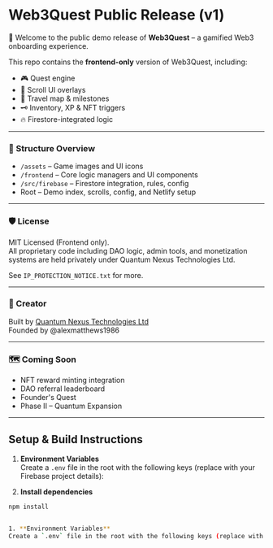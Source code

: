 # Web3Quest Public Release (v1)

🚀 Welcome to the public demo release of **Web3Quest** – a gamified Web3 onboarding experience.

This repo contains the **frontend-only** version of Web3Quest, including:
- 🎮 Quest engine
- 📜 Scroll UI overlays
- 🧭 Travel map & milestones
- 🗝️ Inventory, XP & NFT triggers
- 🔥 Firestore-integrated logic

---

### 📂 Structure Overview

- `/assets` – Game images and UI icons
- `/frontend` – Core logic managers and UI components
- `/src/firebase` – Firestore integration, rules, config
- Root – Demo index, scrolls, config, and Netlify setup

---

### 🛡 License

MIT Licensed (Frontend only).  
All proprietary code including DAO logic, admin tools, and monetization systems are held privately under Quantum Nexus Technologies Ltd.

See `IP_PROTECTION_NOTICE.txt` for more.

---

### 🧠 Creator

Built by [Quantum Nexus Technologies Ltd](https://quantumnexus.io)  
Founded by @alexmatthews1986

---

### 🗺️ Coming Soon

- NFT reward minting integration  
- DAO referral leaderboard  
- Founder's Quest  
- Phase II – Quantum Expansion

---

## Setup & Build Instructions

1. **Environment Variables**  
Create a `.env` file in the root with the following keys (replace with your Firebase project details):

2. **Install dependencies**

```bash
npm install


1. **Environment Variables**  
Create a `.env` file in the root with the following keys (replace with your Firebase project details):

